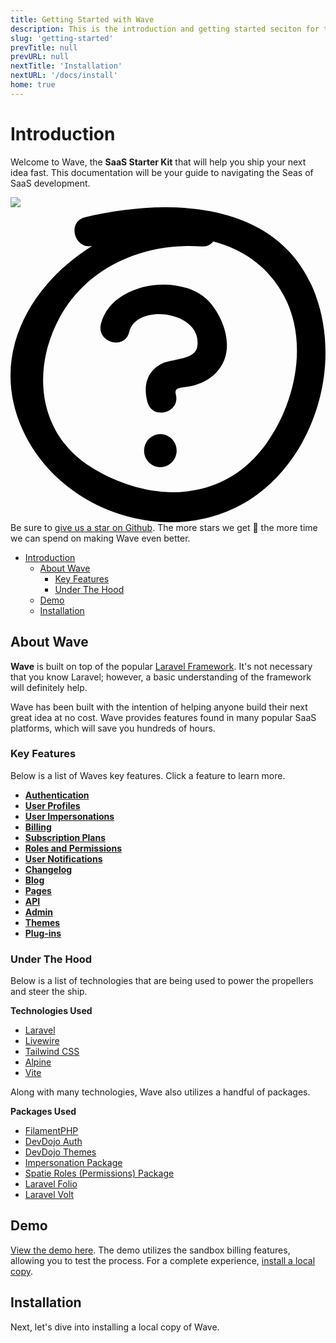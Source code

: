 ```yaml
---
title: Getting Started with Wave
description: This is the introduction and getting started seciton for the Wave Docs
slug: 'getting-started'
prevTitle: null
prevURL: null
nextTitle: 'Installation'
nextURL: '/docs/install'
home: true
---
```


# Introduction

Welcome to Wave, the **SaaS Starter Kit** that will help you ship your next idea fast. This documentation will be your guide to navigating the Seas of SaaS development.

<div class="flex relative items-center py-5 pr-5 pl-[140px] my-10 leading-normal text-white bg-gradient-to-br from-blue-500 to-indigo-600  rounded-md">
<img src="https://cdn.devdojo.com/images/march2021/octocat-help.png" class="absolute left-0 flex-shrink-0 my-0 mt-2 mr-3.5 ml-2 w-auto h-32" /> 
<svg  class="hidden flex-shrink-0 my-0 mr-3.5 w-auto h-10" xmlns="http://www.w3.org/2000/svg" viewBox="0 0 60 60" fill="none"><path fill="#000" d="M31.644 46.367c0 1.733-1.39 3.14-3.099 3.14-1.713 0-3.104-1.406-3.104-3.14 0-1.734 1.39-3.142 3.104-3.142 1.71.003 3.1 1.408 3.1 3.142ZM22.612 23.744c1.374-5.633 14.076-3.948 12.957 2.825-.42 2.529-4.902 2.312-6.74 3.229-2.906 1.446-3.56 4.312-2.744 7.304.958 3.52 6.357 2.023 5.395-1.504-.392-1.435 1.367-1.188 2.83-1.52 1.907-.428 3.508-1.184 4.877-2.604 3.586-3.714 1.903-9.437-.885-12.964-4.994-6.328-19.082-4.49-21.08 3.726-.866 3.548 4.529 5.052 5.39 1.508Z"/><path fill="#000" d="M58.14 16.805C51.474-1.52 30.006-1.86 14.194 1.906c-3.467.825-2.053 6.147 1.362 5.477-11.78 7.305-19.67 20.77-13.275 34.938 7.496 16.613 30.228 23.27 44.856 12.3C58.267 46.278 62.9 29.886 58.14 16.805ZM47.876 46.142c-8.345 10.456-21.959 9.987-32.526 3.36-10.22-6.404-11.375-18.73-5.916-28.64 5.378-9.758 16.414-14.18 26.986-13.395 1.015.077 1.73-.329 2.175-.942 5.54 1.446 10.4 4.585 13.521 10.41 4.897 9.137 1.91 21.503-4.24 29.207Z"/></svg>
<span>Be sure to <a href="https://github.com/thedevdojo/wave" target="_blank" class="text-white underline">give us a star on Github</a>. The more stars we get 🤩 the more time we can spend on making Wave even better.</span>
</div>

- [Introduction](#introduction)
  - [About Wave](#about-wave)
    - [Key Features](#key-features)
    - [Under The Hood](#under-the-hood)
  - [Demo](#demo)
  - [Installation](#installation)

## About Wave

**Wave** is built on top of the popular <a href="https://laravel.com" target="_blank">Laravel Framework</a>. It's not necessary that you know Laravel; however, a basic understanding of the framework will definitely help.

Wave has been built with the intention of helping anyone build their next great idea at no cost. Wave provides features found in many popular SaaS platforms, which will save you hundreds of hours.

### Key Features

Below is a list of Waves key features. Click a feature to learn more.

 - <a href="{ url('/docs/features/auth') }">**Authentication**</a>
 - <a href="{ url('/docs/features/user-profiles') }">**User Profiles**</a>
 - <a href="{ url('/docs/features/user-impersonations') }">**User Impersonations**</a>
 - <a href="{ url('/docs/features/billing') }">**Billing**</a>
 - <a href="{ url('/docs/features/subscription-plans') }">**Subscription Plans**</a>
 - <a href="{ url('/docs/features/roles-permissions') }">**Roles and Permissions**</a>
 - <a href="{ url('/docs/features/notifications') }">**User Notifications**</a>
 - <a href="{ url('/docs/features/changelog') }">**Changelog**</a>
 - <a href="{ url('/docs/features/blog') }">**Blog**</a>
 - <a href="{ url('/docs/features/pages') }">**Pages**</a>
 - <a href="{ url('/docs/features/api') }">**API**</a>
 - <a href="{ url('/docs/features/admin') }">**Admin**</a>
 - <a href="{ url('/docs/features/themes') }">**Themes**</a>
 - <a href="{ url('/docs/features/plugins') }">**Plug-ins**</a>

### Under The Hood

Below is a list of technologies that are being used to power the propellers and steer the ship.

**Technologies Used**

- <a href="https://laravel.com" target="_blank" class="font-bold">Laravel</a>
- <a href="https://livewire.laravel.com" target="_blank" class="font-bold">Livewire</a>
- <a href="https://tailwidcss.com" target="_blank" class="font-bold">Tailwind CSS</a>
- <a href="https://alpinejs.dev" target="_blank" class="font-bold">Alpine</a>
- <a href="https://vitejs.dev/" target="_blank" class="font-bold">Vite</a>

Along with many technologies, Wave also utilizes a handful of packages.

**Packages Used**

- <a href="https://filamentphp.com" target="_blank" class="font-bold">FilamentPHP</a>
- <a href="https://devdojo.com/auth" target="_blank" class="font-bold">DevDojo Auth</a>
- <a href="https://github.com/thedevdojo/themes" target="_blank" class="font-bold">DevDojo Themes</a>
- <a href="https://github.com/404labfr/laravel-impersonate" target="_blank" class="font-bold">Impersonation Package</a>
- <a href="https://spatie.be/docs/laravel-permission" target="_blank" class="font-bold">Spatie Roles (Permissions) Package</a>
- <a href="https://laravel.com/docs/folio" target="_blank" class="font-bold">Laravel Folio</a>
- <a href="https://livewire.laravel.com/docs/volt" target="_blank" class="font-bold">Laravel Volt</a>

## Demo

<a href="{ url('/demo') }" target="_blank">View the demo here</a>. The demo utilizes the sandbox billing features, allowing you to test the process. For a complete experience, <a href="{ url('/docs/install') }">install a local copy</a>.

## Installation

Next, let's dive into installing a local copy of Wave.
